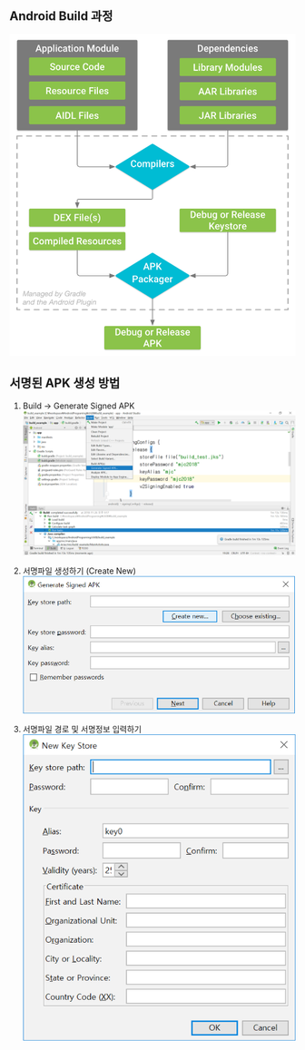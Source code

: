 
## Android Build 과정
![resource](https://raw.githubusercontent.com/JinYongHwa/AndroidPrograming/master/ch08/image/build-process_2x.png)


## 서명된 APK 생성 방법
1. Build -> Generate Signed APK
![resource](https://raw.githubusercontent.com/JinYongHwa/AndroidPrograming/master/ch08/image/step1.png)

2. 서명파일 생성하기 (Create New)
![resource](https://raw.githubusercontent.com/JinYongHwa/AndroidPrograming/master/ch08/image/step1.5.png)

3. 서명파일 경로 및 서명정보 입력하기
![resource](https://raw.githubusercontent.com/JinYongHwa/AndroidPrograming/master/ch08/image/step2.png)
